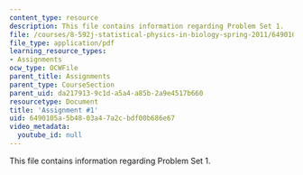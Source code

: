 ```yaml
---
content_type: resource
description: This file contains information regarding Problem Set 1.
file: /courses/8-592j-statistical-physics-in-biology-spring-2011/6490105a5b4803a47a2cbdf00b686e67_MIT8_592JS11_PS1.pdf
file_type: application/pdf
learning_resource_types:
- Assignments
ocw_type: OCWFile
parent_title: Assignments
parent_type: CourseSection
parent_uid: da217913-9c1d-a5a4-a85b-2a9e4517b660
resourcetype: Document
title: 'Assignment #1'
uid: 6490105a-5b48-03a4-7a2c-bdf00b686e67
video_metadata:
  youtube_id: null
---
```

This file contains information regarding Problem Set 1.

